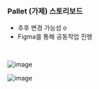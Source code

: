 ### Pallet (가제) 스토리보드
- 추후 변경 가능성 o
- Figma를 통해 공동작업 진행

<br>

![image](https://user-images.githubusercontent.com/79950504/178892839-c7d51a16-73d8-4a51-96da-dc5303852996.png)


  
![image](https://user-images.githubusercontent.com/79950504/178892912-10124aa9-68fa-4352-912a-7982bf54a302.png)
